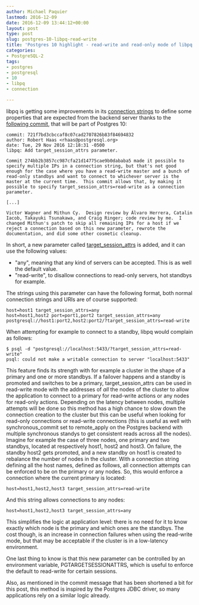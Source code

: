```yaml
---
author: Michael Paquier
lastmod: 2016-12-09
date: 2016-12-09 13:44:12+00:00
layout: post
type: post
slug: postgres-10-libpq-read-write
title: 'Postgres 10 highlight - read-write and read-only mode of libpq'
categories:
- PostgreSQL-2
tags:
- postgres
- postgresql
- 10
- libpq
- connection

---
```


libpq is getting some improvements in its
[connection strings](https://www.postgresql.org/docs/devel/static/libpq-connect.html#libpq-connstring)
to define some properties that are expected from the backend server
thanks to the
[following commit](https://git.postgresql.org/pg/commitdiff/274bb2b38),
that will be part of Postgres 10:

    commit: 721f7bd3cbccaf8c07cad2707826b83f84694832
    author: Robert Haas <rhaas@postgresql.org>
    date: Tue, 29 Nov 2016 12:18:31 -0500
    libpq: Add target_session_attrs parameter.

    Commit 274bb2b3857cc987cfa21d14775cae9b0dababa5 made it possible to
    specify multiple IPs in a connection string, but that's not good
    enough for the case where you have a read-write master and a bunch of
    read-only standbys and want to connect to whichever server is the
    master at the current time.  This commit allows that, by making it
    possible to specify target_session_attrs=read-write as a connection
    parameter.

    [...]

    Victor Wagner and Mithun Cy.  Design review by Álvaro Herrera, Catalin
    Iacob, Takayuki Tsunakawa, and Craig Ringer; code review by me.  I
    changed Mithun's patch to skip all remaining IPs for a host if we
    reject a connection based on this new parameter, rewrote the
    documentation, and did some other cosmetic cleanup.

In short, a new parameter called
[target\_session\_attrs](https://www.postgresql.org/docs/devel/static/libpq-connect.html#libpq-connect-target-session-attrs)
is added, and it can use the following values:

  * "any", meaning that any kind of servers can be accepted. This is as
  well the default value.
  * "read-write", to disallow connections to read-only servers, hot standbys
  for example.

The strings using this parameter can have the following format, both normal
connection strings and URIs are of course supported:

    host=host1 target_session_attrs=any
    host=host1,host2 port=port1,port2 target_session_attrs=any
    postgresql://host1:port2,host2:port2/?target_session_attrs=read-write

When attempting for example to connect to a standby, libpq would complain
as follows:

    $ psql -d "postgresql://localhost:5433/?target_session_attrs=read-write"
    psql: could not make a writable connection to server "localhost:5433"

This feature finds its strength with for example a cluster in the shape
of a primary and one or more standbys. If a failover happens and a standby
is promoted and switches to be a primary, target\_session\_attrs can be
used in read-write mode with the addresses of *all* the nodes of the cluster
to allow the application to connect to a primary for read-write actions
or any nodes for read-only actions. Depending on the latency between nodes,
multiple attempts will be done so this method has a high chance to slow down
the connection creation to the cluster but this can be useful when looking for
read-only connections or read-write connections (this is useful as well with
synchronous\_commit set to remote\_apply on the Postgres backend with multiple
synchronous standys to get consistent reads across all the nodes). Imagine for
example the case of three nodes, one primary and two standbys, located at
respectively host1, host2 and host3. On failure, the standby host2 gets
promoted, and a new standby on host1 is created to rebalance the number of
nodes in the cluster. With a connection string defining all the host names,
defined as follows, all connection attempts can be enforced to be on the
primary or any nodes. So, this would enforce a connection where the current
primary is located:

    host=host1,host2,host3 target_session_attrs=read-write

And this string allows connections to any nodes:

    host=host1,host2,host3 target_session_attrs=any

This simplifies the logic at application level: there is no need for it
to know exactly which node is the primary and which ones are the standbys.
The cost though, is an increase in connection failures when using the
read-write mode, but that may be acceptable if the cluster is in a low-latency
environment.

One last thing to know is that this new parameter can be controlled by an
environment variable, PGTARGETSESSIONATTRS, which is useful to enforce the
default to read-write for certain sessions.

Also, as mentioned in the commit message that has been shortened a bit for
this post, this method is inspired by the Postgres JDBC driver, so many
applications rely on a similar logic already.
